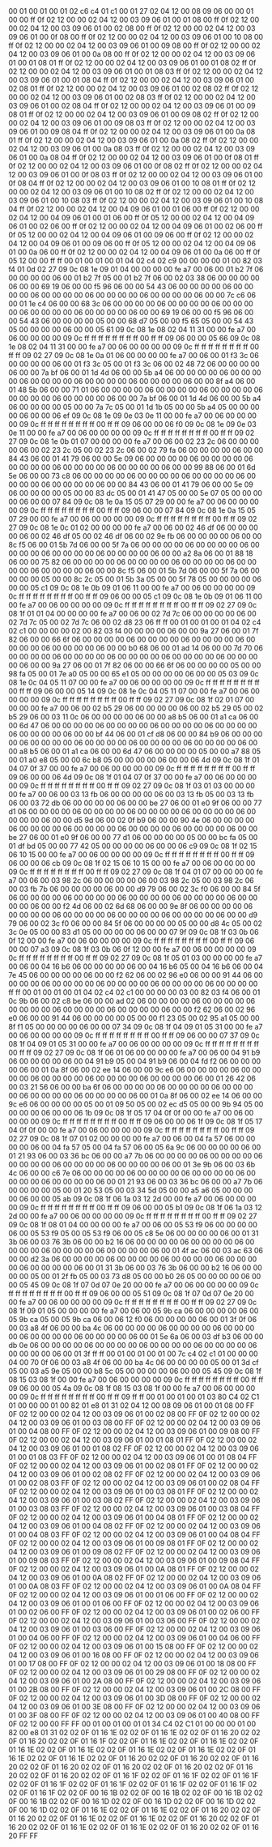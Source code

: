 <METERDATA>
<OBISCODES>
00 01 00 01 00 01 02 c6 c4 01 c1 00 01 27 02 04 12 00 08 09 06 00 00 01 00 00 ff 0f 02 12 00 00 02 04 12 00 03 09 06 01 00 01 08 00 ff 0f 02 12 00 00 02 04 12 00 03 09 06 01 00 02 08 00 ff 0f 02 12 00 00 02 04 12 00 03 09 06 01 00 0f 08 00 ff 0f 02 12 00 00 02 04 12 00 03 09 06 01 00 10 08 00 ff 0f 02 12 00 00 02 04 12 00 03 09 06 01 00 09 08 00 ff 0f 02 12 00 00 02 04 12 00 03 09 06 01 00 0a 08 00 ff 0f 02 12 00 00 02 04 12 00 03 09 06 01 00 01 08 01 ff 0f 02 12 00 00 02 04 12 00 03 09 06 01 00 01 08 02 ff 0f 02 12 00 00 02 04 12 00 03 09 06 01 00 01 08 03 ff 0f 02 12 00 00 02 04 12 00 03 09 06 01 00 01 08 04 ff 0f 02 12 00 00 02 04 12 00 03 09 06 01 00 02 08 01 ff 0f 02 12 00 00 02 04 12 00 03 09 06 01 00 02 08 02 ff 0f 02 12 00 00 02 04 12 00 03 09 06 01 00 02 08 03 ff 0f 02 12 00 00 02 04 12 00 03 09 06 01 00 02 08 04 ff 0f 02 12 00 00 02 04 12 00 03 09 06 01 00 09 08 01 ff 0f 02 12 00 00 02 04 12 00 03 09 06 01 00 09 08 02 ff 0f 02 12 00 00 02 04 12 00 03 09 06 01 00 09 08 03 ff 0f 02 12 00 00 02 04 12 00 03 09 06 01 00 09 08 04 ff 0f 02 12 00 00 02 04 12 00 03 09 06 01 00 0a 08 01 ff 0f 02 12 00 00 02 04 12 00 03 09 06 01 00 0a 08 02 ff 0f 02 12 00 00 02 04 12 00 03 09 06 01 00 0a 08 03 ff 0f 02 12 00 00 02 04 12 00 03 09 06 01 00 0a 08 04 ff 0f 02 12 00 00 02 04 12 00 03 09 06 01 00 0f 08 01 ff 0f 02 12 00 00 02 04 12 00 03 09 06 01 00 0f 08 02 ff 0f 02 12 00 00 02 04 12 00 03 09 06 01 00 0f 08 03 ff 0f 02 12 00 00 02 04 12 00 03 09 06 01 00 0f 08 04 ff 0f 02 12 00 00 02 04 12 00 03 09 06 01 00 10 08 01 ff 0f 02 12 00 00 02 04 12 00 03 09 06 01 00 10 08 02 ff 0f 02 12 00 00 02 04 12 00 03 09 06 01 00 10 08 03 ff 0f 02 12 00 00 02 04 12 00 03 09 06 01 00 10 08 04 ff 0f 02 12 00 00 02 04 12 00 04 09 06 01 00 01 06 00 ff 0f 02 12 00 00 02 04 12 00 04 09 06 01 00 01 06 00 ff 0f 05 12 00 00 02 04 12 00 04 09 06 01 00 02 06 00 ff 0f 02 12 00 00 02 04 12 00 04 09 06 01 00 02 06 00 ff 0f 05 12 00 00 02 04 12 00 04 09 06 01 00 09 06 00 ff 0f 02 12 00 00 02 04 12 00 04 09 06 01 00 09 06 00 ff 0f 05 12 00 00 02 04 12 00 04 09 06 01 00 0a 06 00 ff 0f 02 12 00 00 02 04 12 00 04 09 06 01 00 0a 06 00 ff 0f 05 12 00 00 ff ff 
</OBISCODES>
<OBISDATA>
00 01 00 01 00 01 04 02 c4 02 c9 00 00 00 00 01 00 82 03 f4 01 0d 02 27 09 0c 08 1e 09 01 04 00 00 00 00 fe a7 00 06 00 01 b2 7f 06 00 00 00 00 06 00 01 b2 7f 05 00 01 b2 7f 06 00 02 03 38 06 00 00 00 00 06 00 00 69 19 06 00 00 f5 96 06 00 00 54 43 06 00 00 00 00 06 00 00 00 00 06 00 00 00 00 06 00 00 00 00 06 00 00 00 00 06 00 00 7c c6 06 00 01 1e c4 06 00 00 68 3c 06 00 00 00 00 06 00 00 00 00 06 00 00 00 00 06 00 00 00 00 06 00 00 00 00 06 00 00 69 19 06 00 00 f5 96 06 00 00 54 43 06 00 00 00 00 05 00 00 68 d7 05 00 00 f5 65 05 00 00 54 43 05 00 00 00 00 06 00 00 05 61 09 0c 08 1e 08 02 04 11 31 00 00 fe a7 00 06 00 00 00 00 09 0c ff ff ff ff ff ff ff ff 00 ff ff 09 06 00 00 05 66 09 0c 08 1e 08 02 04 11 31 00 00 fe a7 00 06 00 00 00 00 09 0c ff ff ff ff ff ff ff ff 00 ff ff 09 02 27 09 0c 08 1e 0a 01 06 00 00 00 00 fe a7 00 06 00 01 f3 3c 06 00 00 00 00 06 00 01 f3 3c 05 00 01 f3 3c 06 00 02 48 72 06 00 00 00 00 06 00 00 7a bf 06 00 01 1d 4d 06 00 00 5b a4 06 00 00 00 00 06 00 00 00 00 06 00 00 00 00 06 00 00 00 00 06 00 00 00 00 06 00 00 8f a4 06 00 01 48 5b 06 00 00 71 01 06 00 00 00 00 06 00 00 00 00 06 00 00 00 00 06 00 00 00 00 06 00 00 00 00 06 00 00 7a bf 06 00 01 1d 4d 06 00 00 5b a4 06 00 00 00 00 05 00 00 7a 7c 05 00 01 1d 1b 05 00 00 5b a4 05 00 00 00 00 06 00 00 06 ef 09 0c 08 1e 09 0e 03 0e 11 00 00 fe a7 00 06 00 00 00 00 09 0c ff ff ff ff ff ff ff ff 00 ff ff 09 06 00 00 06 f0 09 0c 08 1e 09 0e 03 0e 11 00 00 fe a7 00 06 00 00 00 00 09 0c ff ff ff ff ff ff ff ff 00 ff ff 09 02 27 09 0c 08 1e 0b 01 07 00 00 00 00 fe a7 00 06 00 02 23 2c 06 00 00 00 00 06 00 02 23 2c 05 00 02 23 2c 06 00 02 79 fa 06 00 00 00 00 06 00 00 84 43 06 00 01 41 79 06 00 00 5e 09 06 00 00 00 00 06 00 00 00 00 06 00 00 00 00 06 00 00 00 00 06 00 00 00 00 06 00 00 99 88 06 00 01 6d 5e 06 00 00 73 c8 06 00 00 00 00 06 00 00 00 00 06 00 00 00 00 06 00 00 00 00 06 00 00 00 00 06 00 00 84 43 06 00 01 41 79 06 00 00 5e 09 06 00 00 00 00 05 00 00 83 dc 05 00 01 41 47 05 00 00 5e 07 05 00 00 00 00 06 00 00 07 84 09 0c 08 1e 0a 15 05 07 29 00 00 fe a7 00 06 00 00 00 00 09 0c ff ff ff ff ff ff ff ff 00 ff ff 09 06 00 00 07 84 09 0c 08 1e 0a 15 05 07 29 00 00 fe a7 00 06 00 00 00 00 09 0c ff ff ff ff ff ff ff ff 00 ff ff 09 02 27 09 0c 08 1e 0c 01 02 00 00 00 00 fe a7 00 06 00 02 46 df 06 00 00 00 00 06 00 02 46 df 05 00 02 46 df 06 00 02 9e fb 06 00 00 00 00 06 00 00 8c f5 06 00 01 5b 7d 06 00 00 5f 7a 06 00 00 00 00 06 00 00 00 00 06 00 00 00 00 06 00 00 00 00 06 00 00 00 00 06 00 00 a2 8a 06 00 01 88 18 06 00 00 75 82 06 00 00 00 00 06 00 00 00 00 06 00 00 00 00 06 00 00 00 00 06 00 00 00 00 06 00 00 8c f5 06 00 01 5b 7d 06 00 00 5f 7a 06 00 00 00 00 05 00 00 8c 2c 05 00 01 5b 3a 05 00 00 5f 78 05 00 00 00 00 06 00 00 05 c1 09 0c 08 1e 0b 09 01 06 11 00 00 fe a7 00 06 00 00 00 00 09 0c ff ff ff ff ff ff ff ff 00 ff ff 09 06 00 00 05 c1 09 0c 08 1e 0b 09 01 06 11 00 00 fe a7 00 06 00 00 00 00 09 0c ff ff ff ff ff ff ff ff 00 ff ff 09 02 27 09 0c 08 1f 01 01 04 00 00 00 00 fe a7 00 06 00 02 7d 7c 06 00 00 00 00 06 00 02 7d 7c 05 00 02 7d 7c 06 00 02 d8 23 06 ff ff 
00 01 00 01 00 01 04 02 c4 02 c1 00 00 00 00 02 00 82 03 f4 00 00 00 00 06 00 00 9a 27 06 00 01 7f 82 06 00 00 66 6f 06 00 00 00 00 06 00 00 00 00 06 00 00 00 00 06 00 00 00 00 06 00 00 00 00 06 00 00 b0 68 06 00 01 ad 14 06 00 00 7d 70 06 00 00 00 00 06 00 00 00 00 06 00 00 00 00 06 00 00 00 00 06 00 00 00 00 06 00 00 9a 27 06 00 01 7f 82 06 00 00 66 6f 06 00 00 00 00 05 00 00 98 fa 05 00 01 7e a0 05 00 00 65 e1 05 00 00 00 00 06 00 00 05 03 09 0c 08 1e 0c 04 05 11 07 00 00 fe a7 00 06 00 00 00 00 09 0c ff ff ff ff ff ff ff ff 00 ff ff 09 06 00 00 05 14 09 0c 08 1e 0c 04 05 11 07 00 00 fe a7 00 06 00 00 00 00 09 0c ff ff ff ff ff ff ff ff 00 ff ff 09 02 27 09 0c 08 1f 02 01 07 00 00 00 00 fe a7 00 06 00 02 b5 29 06 00 00 00 00 06 00 02 b5 29 05 00 02 b5 29 06 00 03 11 0c 06 00 00 00 00 06 00 00 a8 b5 06 00 01 a1 ca 06 00 00 6d 47 06 00 00 00 00 06 00 00 00 00 06 00 00 00 00 06 00 00 00 00 06 00 00 00 00 06 00 00 bf 44 06 00 01 cf d8 06 00 00 84 b9 06 00 00 00 00 06 00 00 00 00 06 00 00 00 00 06 00 00 00 00 06 00 00 00 00 06 00 00 a8 b5 06 00 01 a1 ca 06 00 00 6d 47 06 00 00 00 00 05 00 00 a7 88 05 00 01 a0 e8 05 00 00 6c b8 05 00 00 00 00 06 00 00 06 4d 09 0c 08 1f 01 04 07 0f 37 00 00 fe a7 00 06 00 00 00 00 09 0c ff ff ff ff ff ff ff ff 00 ff ff 09 06 00 00 06 4d 09 0c 08 1f 01 04 07 0f 37 00 00 fe a7 00 06 00 00 00 00 09 0c ff ff ff ff ff ff ff ff 00 ff ff 09 02 27 09 0c 08 1f 03 01 03 00 00 00 00 fe a7 00 06 00 03 13 fb 06 00 00 00 00 06 00 03 13 fb 05 00 03 13 fb 06 00 03 72 db 06 00 00 00 00 06 00 00 be 27 06 00 01 e0 9f 06 00 00 77 d1 06 00 00 00 00 06 00 00 00 00 06 00 00 00 00 06 00 00 00 00 06 00 00 00 00 06 00 00 d5 9d 06 00 02 0f b9 06 00 00 90 4e 06 00 00 00 00 06 00 00 00 00 06 00 00 00 00 06 00 00 00 00 06 00 00 00 00 06 00 00 be 27 06 00 01 e0 9f 06 00 00 77 d1 06 00 00 00 00 05 00 00 bc fa 05 00 01 df bd 05 00 00 77 42 05 00 00 00 00 06 00 00 06 c9 09 0c 08 1f 02 15 06 10 15 00 00 fe a7 00 06 00 00 00 00 09 0c ff ff ff ff ff ff ff ff 00 ff ff 09 06 00 00 06 cb 09 0c 08 1f 02 15 06 10 15 00 00 fe a7 00 06 00 00 00 00 09 0c ff ff ff ff ff ff ff ff 00 ff ff 09 02 27 09 0c 08 1f 04 01 07 00 00 00 00 fe a7 00 06 00 03 98 2c 06 00 00 00 00 06 00 03 98 2c 05 00 03 98 2c 06 00 03 fb 7b 06 00 00 00 00 06 00 00 d9 79 06 00 02 3c f0 06 00 00 84 5f 06 00 00 00 00 06 00 00 00 00 06 00 00 00 00 06 00 00 00 00 06 00 00 00 00 06 00 00 f2 4d 06 00 02 6d 68 06 00 00 9e 8f 06 00 00 00 00 06 00 00 00 00 06 00 00 00 00 06 00 00 00 00 06 00 00 00 00 06 00 00 d9 79 06 00 02 3c f0 06 00 00 84 5f 06 00 00 00 00 05 00 00 d8 4c 05 00 02 3c 0e 05 00 00 83 d1 05 00 00 00 00 06 00 00 07 9f 09 0c 08 1f 03 0b 06 0f 12 00 00 fe a7 00 06 00 00 00 00 09 0c ff ff ff ff ff ff ff ff 00 ff ff 09 06 00 00 07 a3 09 0c 08 1f 03 0b 06 0f 12 00 00 fe a7 00 06 00 00 00 00 09 0c ff ff ff ff ff ff ff ff 00 ff ff 09 02 27 09 0c 08 1f 05 01 03 00 00 00 00 fe a7 00 06 00 04 16 b6 06 00 00 00 00 06 00 04 16 b6 05 00 04 16 b6 06 00 04 7e 45 06 00 00 00 00 06 00 00 f2 62 06 00 02 96 e0 06 00 00 91 44 06 00 00 00 00 06 00 00 00 00 06 00 00 00 00 06 00 00 00 00 06 00 00 00 00 ff ff 
00 01 00 01 00 01 04 02 c4 02 c1 00 00 00 00 03 00 82 03 f4 06 00 01 0c 9b 06 00 02 c8 be 06 00 00 ad 02 06 00 00 00 00 06 00 00 00 00 06 00 00 00 00 06 00 00 00 00 06 00 00 00 00 06 00 00 f2 62 06 00 02 96 e0 06 00 00 91 44 06 00 00 00 00 05 00 00 f1 23 05 00 02 95 a1 05 00 00 8f f1 05 00 00 00 00 06 00 00 07 34 09 0c 08 1f 04 09 01 05 31 00 00 fe a7 00 06 00 00 00 00 09 0c ff ff ff ff ff ff ff ff 00 ff ff 09 06 00 00 07 37 09 0c 08 1f 04 09 01 05 31 00 00 fe a7 00 06 00 00 00 00 09 0c ff ff ff ff ff ff ff ff 00 ff ff 09 02 27 09 0c 08 1f 06 01 06 00 00 00 00 fe a7 00 06 00 04 91 b9 06 00 00 00 00 06 00 04 91 b9 05 00 04 91 b9 06 00 04 fd f2 06 00 00 00 00 06 00 01 0a 8f 06 00 02 ee 14 06 00 00 9c e6 06 00 00 00 00 06 00 00 00 00 06 00 00 00 00 06 00 00 00 00 06 00 00 00 00 06 00 01 26 42 06 00 03 21 56 06 00 00 ba 6f 06 00 00 00 00 06 00 00 00 00 06 00 00 00 00 06 00 00 00 00 06 00 00 00 00 06 00 01 0a 8f 06 00 02 ee 14 06 00 00 9c e6 06 00 00 00 00 05 00 01 09 50 05 00 02 ec d5 05 00 00 9b 94 05 00 00 00 00 06 00 00 06 1b 09 0c 08 1f 05 17 04 0f 0f 00 00 fe a7 00 06 00 00 00 00 09 0c ff ff ff ff ff ff ff ff 00 ff ff 09 06 00 00 06 1f 09 0c 08 1f 05 17 04 0f 0f 00 00 fe a7 00 06 00 00 00 00 09 0c ff ff ff ff ff ff ff ff 00 ff ff 09 02 27 09 0c 08 1f 07 01 02 00 00 00 00 fe a7 00 06 00 04 fa 57 06 00 00 00 00 06 00 04 fa 57 05 00 04 fa 57 06 00 05 6a 9c 06 00 00 00 00 06 00 01 21 93 06 00 03 36 bc 06 00 00 a7 7b 06 00 00 00 00 06 00 00 00 00 06 00 00 00 00 06 00 00 00 00 06 00 00 00 00 06 00 01 3e 9b 06 00 03 6b 4c 06 00 00 c6 7e 06 00 00 00 00 06 00 00 00 00 06 00 00 00 00 06 00 00 00 00 06 00 00 00 00 06 00 01 21 93 06 00 03 36 bc 06 00 00 a7 7b 06 00 00 00 00 05 00 01 20 53 05 00 03 34 5d 05 00 00 a5 a6 05 00 00 00 00 06 00 00 05 ab 09 0c 08 1f 06 1a 03 12 2d 00 00 fe a7 00 06 00 00 00 00 09 0c ff ff ff ff ff ff ff ff 00 ff ff 09 06 00 00 05 b1 09 0c 08 1f 06 1a 03 12 2d 00 00 fe a7 00 06 00 00 00 00 09 0c ff ff ff ff ff ff ff ff 00 ff ff 09 02 27 09 0c 08 1f 08 01 04 00 00 00 00 fe a7 00 06 00 05 53 f9 06 00 00 00 00 06 00 05 53 f9 05 00 05 53 f9 06 00 05 c8 5e 06 00 00 00 00 06 00 01 31 3b 06 00 03 76 3b 06 00 00 b2 16 06 00 00 00 00 06 00 00 00 00 06 00 00 00 00 06 00 00 00 00 06 00 00 00 00 06 00 01 4f ac 06 00 03 ac 63 06 00 00 d2 3a 06 00 00 00 00 06 00 00 00 00 06 00 00 00 00 06 00 00 00 00 06 00 00 00 00 06 00 01 31 3b 06 00 03 76 3b 06 00 00 b2 16 06 00 00 00 00 05 00 01 2f fb 05 00 03 73 d8 05 00 00 b0 26 05 00 00 00 00 06 00 00 05 45 09 0c 08 1f 07 0d 07 0e 20 00 00 fe a7 00 06 00 00 00 00 09 0c ff ff ff ff ff ff ff ff 00 ff ff 09 06 00 00 05 51 09 0c 08 1f 07 0d 07 0e 20 00 00 fe a7 00 06 00 00 00 00 09 0c ff ff ff ff ff ff ff ff 00 ff ff 09 02 27 09 0c 08 1f 09 01 05 00 00 00 00 fe a7 00 06 00 05 9b ca 06 00 00 00 00 06 00 05 9b ca 05 00 05 9b ca 06 00 06 12 f0 06 00 00 00 00 06 00 01 3f 0f 06 00 03 a8 4f 06 00 00 ba 4c 06 00 00 00 00 06 00 00 00 00 06 00 00 00 00 06 00 00 00 00 06 00 00 00 00 06 00 01 5e 6a 06 00 03 df b3 06 00 00 db 0e 06 00 00 00 00 06 00 00 00 00 06 00 00 00 00 06 00 00 00 00 06 00 00 00 00 06 00 01 3f ff ff 
00 01 00 01 00 01 00 7c c4 02 c1 01 00 00 00 04 00 70 0f 06 00 03 a8 4f 06 00 00 ba 4c 06 00 00 00 00 05 00 01 3d cf 05 00 03 a5 9e 05 00 00 b8 5c 05 00 00 00 00 06 00 00 05 45 09 0c 08 1f 08 15 03 08 1f 00 00 fe a7 00 06 00 00 00 00 09 0c ff ff ff ff ff ff ff ff 00 ff ff 09 06 00 00 05 4a 09 0c 08 1f 08 15 03 08 1f 00 00 fe a7 00 06 00 00 00 00 09 0c ff ff ff ff ff ff ff ff 00 ff ff 09 ff ff 
</OBISDATA>
<SCALAROBISCODES>
00 01 00 01 00 01 03 80 C4 02 C1 01 00 00 00 01 00 82 01 e8 01 31 02 04 12 00 08 09 06 01 00 01 08 00 FF 0F 02 12 00 00 02 04 12 00 03 09 06 01 00 02 08 00 FF 0F 02 12 00 00 02 04 12 00 03 09 06 01 00 03 08 00 FF 0F 02 12 00 00 02 04 12 00 03 09 06 01 00 04 08 00 FF 0F 02 12 00 00 02 04 12 00 03 09 06 01 00 09 08 00 FF 0F 02 12 00 00 02 04 12 00 03 09 06 01 00 01 08 01 FF 0F 02 12 00 00 02 04 12 00 03 09 06 01 00 01 08 02 FF 0F 02 12 00 00 02 04 12 00 03 09 06 01 00 01 08 03 FF 0F 02 12 00 00 02 04 12 00 03 09 06 01 00 01 08 04 FF 0F 02 12 00 00 02 04 12 00 03 09 06 01 00 02 08 01 FF 0F 02 12 00 00 02 04 12 00 03 09 06 01 00 02 08 02 FF 0F 02 12 00 00 02 04 12 00 03 09 06 01 00 02 08 03 FF 0F 02 12 00 00 02 04 12 00 03 09 06 01 00 02 08 04 FF 0F 02 12 00 00 02 04 12 00 03 09 06 01 00 03 08 01 FF 0F 02 12 00 00 02 04 12 00 03 09 06 01 00 03 08 02 FF 0F 02 12 00 00 02 04 12 00 03 09 06 01 00 03 08 03 FF 0F 02 12 00 00 02 04 12 00 03 09 06 01 00 03 08 04 FF 0F 02 12 00 00 02 04 12 00 03 09 06 01 00 04 08 01 FF 0F 02 12 00 00 02 04 12 00 03 09 06 01 00 04 08 02 FF 0F 02 12 00 00 02 04 12 00 03 09 06 01 00 04 08 03 FF 0F 02 12 00 00 02 04 12 00 03 09 06 01 00 04 08 04 FF 0F 02 12 00 00 02 04 12 00 03 09 06 01 00 09 08 01 FF 0F 02 12 00 00 02 04 12 00 03 09 06 01 00 09 08 02 FF 0F 02 12 00 00 02 04 12 00 03 09 06 01 00 09 08 03 FF 0F 02 12 00 00 02 04 12 00 03 09 06 01 00 09 08 04 FF 0F 02 12 00 00 02 04 12 00 03 09 06 01 00 0A 08 01 FF 0F 02 12 00 00 02 04 12 00 03 09 06 01 00 0A 08 02 FF 0F 02 12 00 00 02 04 12 00 03 09 06 01 00 0A 08 03 FF 0F 02 12 00 00 02 04 12 00 03 09 06 01 00 0A 08 04 FF 0F 02 12 00 00 02 04 12 00 03 09 06 01 00 01 06 00 FF 0F 02 12 00 00 02 04 12 00 03 09 06 01 00 01 06 00 FF 0F 02 12 00 00 02 04 12 00 03 09 06 01 00 02 06 00 FF 0F 02 12 00 00 02 04 12 00 03 09 06 01 00 02 06 00 FF 0F 02 12 00 00 02 04 12 00 03 09 06 01 00 03 06 00 FF 0F 02 12 00 00 02 04 12 00 03 09 06 01 00 03 06 00 FF 0F 02 12 00 00 02 04 12 00 03 09 06 01 00 04 06 00 FF 0F 02 12 00 00 02 04 12 00 03 09 06 01 00 04 06 00 FF 0F 02 12 00 00 02 04 12 00 03 09 06 01 00 15 08 00 FF 0F 02 12 00 00 02 04 12 00 03 09 06 01 00 16 08 00 FF 0F 02 12 00 00 02 04 12 00 03 09 06 01 00 17 08 00 FF 0F 02 12 00 00 02 04 12 00 03 09 06 01 00 18 08 00 FF 0F 02 12 00 00 02 04 12 00 03 09 06 01 00 29 08 00 FF 0F 02 12 00 00 02 04 12 00 03 09 06 01 00 2A 08 00 FF 0F 02 12 00 00 02 04 12 00 03 09 06 01 00 2B 08 00 FF 0F 02 12 00 00 02 04 12 00 03 09 06 01 00 2C 08 00 FF 0F 02 12 00 00 02 04 12 00 03 09 06 01 00 3D 08 00 FF 0F 02 12 00 00 02 04 12 00 03 09 06 01 00 3E 08 00 FF 0F 02 12 00 00 02 04 12 00 03 09 06 01 00 3F 08 00 FF 0F 02 12 00 00 02 04 12 00 03 09 06 01 00 40 08 00 FF 0F 02 12 00 00 FF FF
</SCALAROBISCODES>
<SCALAROBISDATA>
00 01 00 01 00 01 01 34 C4 02 C1 01 00 00 00 01 00 82 00 e8 01 31 02 02 0F 01 16 1E 02 02 0F 01 16 1E 02 02 0F 01 16 20 02 02 0F 01 16 20 02 02 0F 01 16 1F 02 02 0F 01 16 1E 02 02 0F 01 16 1E 02 02 0F 01 16 1E 02 02 0F 01 16 1E 02 02 0F 01 16 1E 02 02 0F 01 16 1E 02 02 0F 01 16 1E 02 02 0F 01 16 1E 02 02 0F 01 16 20 02 02 0F 01 16 20 02 02 0F 01 16 20 02 02 0F 01 16 20 02 02 0F 01 16 20 02 02 0F 01 16 20 02 02 0F 01 16 20 02 02 0F 01 16 20 02 02 0F 01 16 1F 02 02 0F 01 16 1F 02 02 0F 01 16 1F 02 02 0F 01 16 1F 02 02 0F 01 16 1F 02 02 0F 01 16 1F 02 02 0F 01 16 1F 02 02 0F 01 16 1F 02 02 0F 00 16 1B 02 02 0F 00 16 1B 02 02 0F 00 16 1B 02 02 0F 00 16 1B 02 02 0F 00 16 1D 02 02 0F 00 16 1D 02 02 0F 00 16 1D 02 02 0F 00 16 1D 02 02 0F 01 16 1E 02 02 0F 01 16 1E 02 02 0F 01 16 20 02 02 0F 01 16 20 02 02 0F 01 16 1E 02 02 0F 01 16 1E 02 02 0F 01 16 20 02 02 0F 01 16 20 02 02 0F 01 16 1E 02 02 0F 01 16 1E 02 02 0F 01 16 20 02 02 0F 01 16 20 FF FF
</SCALAROBISDATA>
</METERDATA>